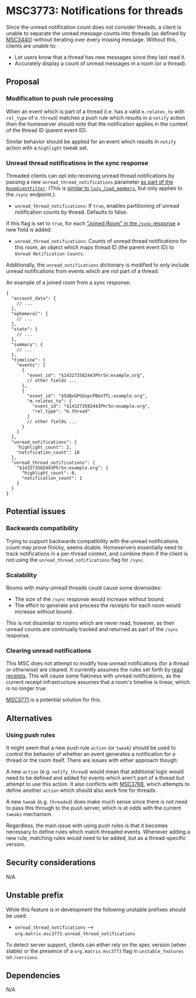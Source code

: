 # MSC3773: Notifications for threads

Since the unread notification count does not consider threads, a client is unable
to separate the unread message counts into threads (as defined by
[MSC3440](https://github.com/matrix-org/matrix-doc/pull/3440))
without iterating over every missing message. Without this, clients are unable to:

* Let users know that a thread has new messages since they last read it.
* Accurately display a count of unread messages in a room (or a thread).

## Proposal

### Modification to push rule processing

When an event which is part of a thread (i.e. has a valid `m.relates_to` with
`rel_type` of `m.thread`) matches a push rule which results in a `notify` action
then the homeserver should note that the notification applies in the context of
the thread ID (parent event ID).

Similar behavior should be applied for an event which results in `notify` action
with a `highlight` tweak set.

### Unread thread notifications in the sync response

Threaded clients can opt into receiving unread thread notifications by passing
a new `unread_thread_notifications` parameter
[as part of the `RoomEventFilter`](https://spec.matrix.org/v1.2/client-server-api/#filtering).
(This is [similar to `lazy_load_members`](https://spec.matrix.org/v1.2/client-server-api/#lazy-loading-room-members),
but only applies to the `/sync` endpoint.):

* `unread_thread_notifications`:  If `true`, enables partitioning of unread notification
  counts by thread. Defaults to false.

If this flag is set to `true`, for each ["Joined Room" in the `/sync` response](https://spec.matrix.org/latest/client-server-api/#get_matrixclientv3sync)
a new field is added:

* `unread_thread_notifications`: Counts of unread thread notifications for this
  room, an object which maps thread ID (the parent event ID) to
  `Unread Notification Counts`.

Additionally, the `unread_notifications` dictionary is modified to only include
unread notifications from events which are not part of a thread.

An example of a joined room from a sync response:

```json5
{
  "account_data": {
    // ...
  },
  "ephemeral": {
    // ...
  },
  "state": {
    // ...
  },
  "summary": {
    // ...
  },
  "timeline": {
    "events": [
      {
        "event_id": "$143273582443PhrSn:example.org",
        // other fields ...
      },
      {
        "event_id": "$SGNxGPGUopcPBUoTTL:example.org",
        "m.relates_to": {
          "event_id": "$143273582443PhrSn:example.org",
          "rel_type": "m.thread"
        }
        // other fields ...
      }
    ]
  },
  "unread_notifications": {
    "highlight_count": 2,
    "notification_count": 18
  },
  "unread_thread_notifications": {
    "$143273582443PhrSn:example.org": {
      "highlight_count": 0,
      "notification_count": 1
    }
  }
}
```

## Potential issues

### Backwards compatibility

Trying to support backwards compatibility with the unread notifications count may
prove finicky, seems doable. Homeservers essentially need to track notifications
in a per-thread context, and combine them if the client is not using the
`unread_thread_notifications` flag for `/sync`.

### Scalability

Rooms with many unread threads could cause some downsides:

* The size of the `/sync` response would increase without bound.
* The effort to generate and process the receipts for each room would increase
  without bound.

This is not dissimilar to rooms which are never read, however, as their unread
counts are continually tracked and returned as part of the `/sync` response.

### Clearing unread notifications

This MSC does not attempt to modify how unread notifications (for a thread or
otherwise) are cleared. It currently assumes the rules set forth by
[read receipts](https://spec.matrix.org/latest/client-server-api/#receiving-notifications).
This will cause some flakiness with unread notifications, as the current
receipt infrastructure assumes that a room's timeline is linear, which is no
longer true.

[MSC3771](https://github.com/matrix-org/matrix-spec-proposals/pull/3771) is a
potential solution for this.

## Alternatives

### Using push rules

It might seem that a new push rule `action` (or `tweak`) should be used to control
the behavior of whether an event generates a notification for a thread or the
room itself. There are issues with either approach though:

A new `action` (e.g. `notify_thread`) would mean that additional logic would
need to be defined and added for events which aren't part of a thread but attempt
to use this action. It also conflicts with [MSC3768](https://github.com/matrix-org/matrix-spec-proposals/pull/3768),
which attempts to define another `action` which should also work fine for threads.

A new `tweak` (e.g. `threaded`) does make much sense since there is not need to
pass this through to the push server, which is at odds with the current `tweaks`
mechanism.

Regardless, the main issue with using push rules is that it becomes necessary to
define rules which match threaded events. Whenever adding a new rule, matching rules
would need to be added, but as a thread-specific version.

## Security considerations

N/A

## Unstable prefix

While this feature is in development the following unstable prefixes should be used:

* `unread_thread_notifications` --> `org.matrix.msc3773.unread_thread_notifications`

To detect server support, clients can either rely on the spec version (when stable)
or the presence of a `org.matrix.msc3773` flag in `unstable_features` on `/versions`.

## Dependencies

N/A
